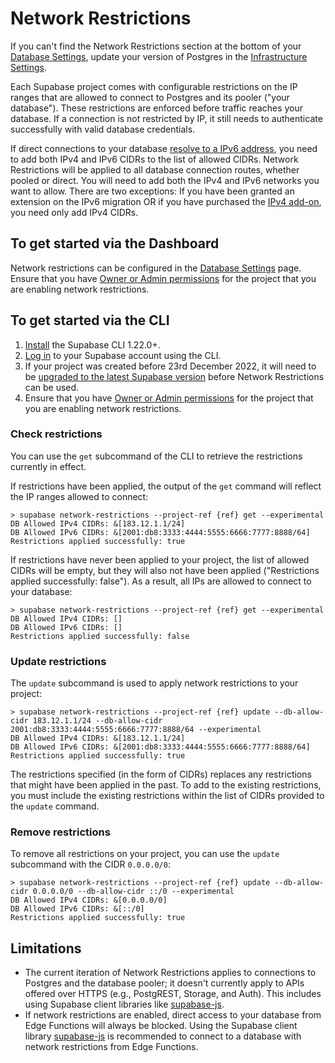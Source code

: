 # Network Restrictions

If you can't find the Network Restrictions section at the bottom of your [Database Settings](https://supabase.com/dashboard/project/_/settings/database), update your version of Postgres in the [Infrastructure Settings](https://supabase.com/dashboard/project/_/settings/infrastructure).

Each Supabase project comes with configurable restrictions on the IP ranges that are allowed to connect to Postgres and its pooler ("your database"). These restrictions are enforced before traffic reaches your database. If a connection is not restricted by IP, it still needs to authenticate successfully with valid database credentials.

If direct connections to your database [resolve to a IPv6 address](https://supabase.com/dashboard/project/_/settings/database), you need to add both IPv4 and IPv6 CIDRs to the list of allowed CIDRs. Network Restrictions will be applied to all database connection routes, whether pooled or direct. You will need to add both the IPv4 and IPv6 networks you want to allow. There are two exceptions: If you have been granted an extension on the IPv6 migration OR if you have purchased the [IPv4 add-on](https://supabase.com/dashboard/project/_/settings/addons), you need only add IPv4 CIDRs.

## To get started via the Dashboard

Network restrictions can be configured in the [Database Settings](https://supabase.com/dashboard/project/_/settings/database) page. Ensure that you have [Owner or Admin permissions](https://supabase.com/docs/guides/platform/access-control#manage-team-members) for the project that you are enabling network restrictions.

## To get started via the CLI

1. [Install](https://supabase.com/docs/guides/cli) the Supabase CLI 1.22.0+.
2. [Log in](https://supabase.com/docs/guides/cli/local-development#log-in-to-the-supabase-cli) to your Supabase account using the CLI.
3. If your project was created before 23rd December 2022, it will need to be [upgraded to the latest Supabase version](https://supabase.com/docs/guides/platform/migrating-and-upgrading-projects) before Network Restrictions can be used.
4. Ensure that you have [Owner or Admin permissions](https://supabase.com/docs/guides/platform/access-control#manage-team-members) for the project that you are enabling network restrictions.

### Check restrictions

You can use the `get` subcommand of the CLI to retrieve the restrictions currently in effect.

If restrictions have been applied, the output of the `get` command will reflect the IP ranges allowed to connect:

```
> supabase network-restrictions --project-ref {ref} get --experimental
DB Allowed IPv4 CIDRs: &[183.12.1.1/24]
DB Allowed IPv6 CIDRs: &[2001:db8:3333:4444:5555:6666:7777:8888/64]
Restrictions applied successfully: true
```

If restrictions have never been applied to your project, the list of allowed CIDRs will be empty, but they will also not have been applied ("Restrictions applied successfully: false"). As a result, all IPs are allowed to connect to your database:

```
> supabase network-restrictions --project-ref {ref} get --experimental
DB Allowed IPv4 CIDRs: []
DB Allowed IPv6 CIDRs: []
Restrictions applied successfully: false
```

### Update restrictions

The `update` subcommand is used to apply network restrictions to your project:

```
> supabase network-restrictions --project-ref {ref} update --db-allow-cidr 183.12.1.1/24 --db-allow-cidr 2001:db8:3333:4444:5555:6666:7777:8888/64 --experimental
DB Allowed IPv4 CIDRs: &[183.12.1.1/24]
DB Allowed IPv6 CIDRs: &[2001:db8:3333:4444:5555:6666:7777:8888/64]
Restrictions applied successfully: true
```

The restrictions specified (in the form of CIDRs) replaces any restrictions that might have been applied in the past.
To add to the existing restrictions, you must include the existing restrictions within the list of CIDRs provided to the `update` command.

### Remove restrictions

To remove all restrictions on your project, you can use the `update` subcommand with the CIDR `0.0.0.0/0`:

```
> supabase network-restrictions --project-ref {ref} update --db-allow-cidr 0.0.0.0/0 --db-allow-cidr ::/0 --experimental
DB Allowed IPv4 CIDRs: &[0.0.0.0/0]
DB Allowed IPv6 CIDRs: &[::/0]
Restrictions applied successfully: true
```

## Limitations

- The current iteration of Network Restrictions applies to connections to Postgres and the database pooler; it doesn't currently apply to APIs offered over HTTPS (e.g., PostgREST, Storage, and Auth). This includes using Supabase client libraries like [supabase-js](https://supabase.com/docs/reference/javascript).
- If network restrictions are enabled, direct access to your database from Edge Functions will always be blocked. Using the Supabase client library [supabase-js](https://supabase.com/docs/reference/javascript) is recommended to connect to a database with network restrictions from Edge Functions.
